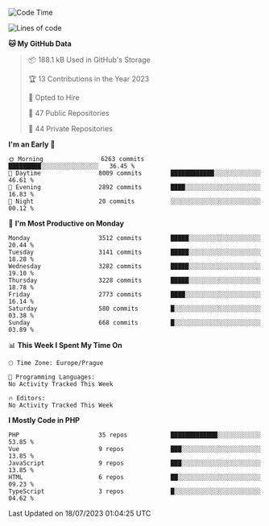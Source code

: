 <!--START_SECTION:waka-->
![Code Time](http://img.shields.io/badge/Code%20Time-1%2C583%20hrs%2058%20mins-blue)

![Lines of code](https://img.shields.io/badge/From%20Hello%20World%20I%27ve%20Written-5.6%20million%20lines%20of%20code-blue)

**🐱 My GitHub Data** 

> 📦 188.1 kB Used in GitHub's Storage 
 > 
> 🏆 13 Contributions in the Year 2023
 > 
> 💼 Opted to Hire
 > 
> 📜 47 Public Repositories 
 > 
> 🔑 44 Private Repositories 
 > 
**I'm an Early 🐤** 

```text
🌞 Morning                6263 commits        █████████░░░░░░░░░░░░░░░░   36.45 % 
🌆 Daytime                8009 commits        ████████████░░░░░░░░░░░░░   46.61 % 
🌃 Evening                2892 commits        ████░░░░░░░░░░░░░░░░░░░░░   16.83 % 
🌙 Night                  20 commits          ░░░░░░░░░░░░░░░░░░░░░░░░░   00.12 % 
```
📅 **I'm Most Productive on Monday** 

```text
Monday                   3512 commits        █████░░░░░░░░░░░░░░░░░░░░   20.44 % 
Tuesday                  3141 commits        █████░░░░░░░░░░░░░░░░░░░░   18.28 % 
Wednesday                3282 commits        █████░░░░░░░░░░░░░░░░░░░░   19.10 % 
Thursday                 3228 commits        █████░░░░░░░░░░░░░░░░░░░░   18.78 % 
Friday                   2773 commits        ████░░░░░░░░░░░░░░░░░░░░░   16.14 % 
Saturday                 580 commits         █░░░░░░░░░░░░░░░░░░░░░░░░   03.38 % 
Sunday                   668 commits         █░░░░░░░░░░░░░░░░░░░░░░░░   03.89 % 
```


📊 **This Week I Spent My Time On** 

```text
🕑︎ Time Zone: Europe/Prague

💬 Programming Languages: 
No Activity Tracked This Week

🔥 Editors: 
No Activity Tracked This Week
```

**I Mostly Code in PHP** 

```text
PHP                      35 repos            █████████████░░░░░░░░░░░░   53.85 % 
Vue                      9 repos             ███░░░░░░░░░░░░░░░░░░░░░░   13.85 % 
JavaScript               9 repos             ███░░░░░░░░░░░░░░░░░░░░░░   13.85 % 
HTML                     6 repos             ██░░░░░░░░░░░░░░░░░░░░░░░   09.23 % 
TypeScript               3 repos             █░░░░░░░░░░░░░░░░░░░░░░░░   04.62 % 
```




 Last Updated on 18/07/2023 01:04:25 UTC
<!--END_SECTION:waka-->
<!--
**AlexKratky/AlexKratky** is a ✨ _special_ ✨ repository because its `README.md` (this file) appears on your GitHub profile.

Here are some ideas to get you started:

- 🔭 I’m currently working on ...
- 🌱 I’m currently learning ...
- 👯 I’m looking to collaborate on ...
- 🤔 I’m looking for help with ...
- 💬 Ask me about ...
- 📫 How to reach me: ...
- 😄 Pronouns: ...
- ⚡ Fun fact: ...
-->
